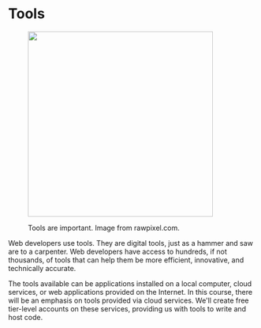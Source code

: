 # Tools

<figure><img src="../.gitbook/assets/tools.avif" alt="" width="375"><figcaption><p>Tools are important. Image from rawpixel.com.</p></figcaption></figure>

Web developers use tools. They are digital tools, just as a hammer and saw are to a carpenter. Web developers have access to hundreds, if not thousands, of tools that can help them be more efficient, innovative, and technically accurate.

The tools available can be applications installed on a local computer, cloud services, or web applications provided on the Internet. In this course, there will be an emphasis on tools provided via cloud services. We'll create free tier-level accounts on these services, providing us with tools to write and host code.
